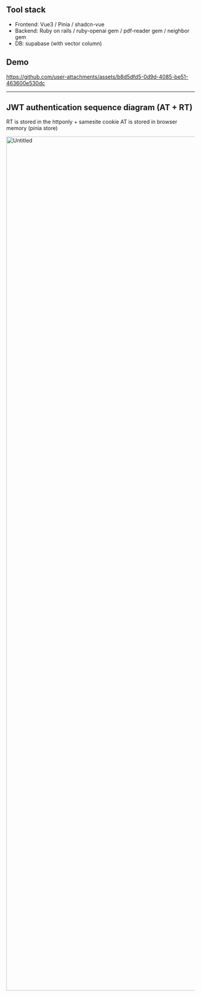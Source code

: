 ## Tool stack
* Frontend: Vue3 / Pinia / shadcn-vue
* Backend: Ruby on rails / ruby-openai gem / pdf-reader gem / neighbor gem
* DB: supabase (with vector column)

## Demo

https://github.com/user-attachments/assets/b8d5dfd5-0d9d-4085-be51-463600e530dc

------

## JWT authentication sequence diagram (AT + RT)

RT is stored in the httponly + samesite cookie
AT is stored in browser memory (pinia store)

<img width="1651" height="2281" alt="Untitled" src="https://github.com/user-attachments/assets/5e2bc41a-0bcf-48ec-a693-398cc1ac5ae4" />
